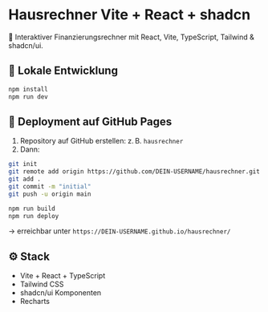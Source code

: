 # Hausrechner Vite + React + shadcn

🏡 Interaktiver Finanzierungsrechner mit React, Vite, TypeScript, Tailwind & shadcn/ui.

## 🔧 Lokale Entwicklung

```bash
npm install
npm run dev
```

## 🚀 Deployment auf GitHub Pages

1. Repository auf GitHub erstellen: z. B. `hausrechner`
2. Dann:

```bash
git init
git remote add origin https://github.com/DEIN-USERNAME/hausrechner.git
git add .
git commit -m "initial"
git push -u origin main

npm run build
npm run deploy
```

→ erreichbar unter `https://DEIN-USERNAME.github.io/hausrechner/`

## ⚙️ Stack

- Vite + React + TypeScript
- Tailwind CSS
- shadcn/ui Komponenten
- Recharts
